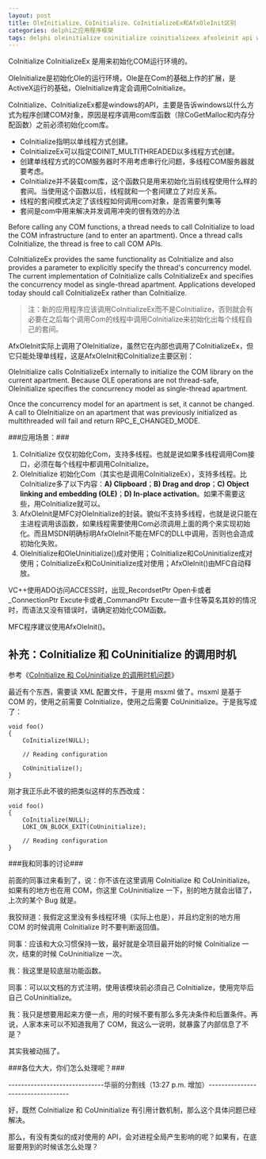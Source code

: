 ```yaml
---
layout: post
title: OleInitialize、CoInitialize、CoInitializeEx和AfxOleInit区别
categories: delphi之应用程序框架
tags: delphi oleinitialize coinitialize coinitializeex afxoleinit api windows com ole 多线程
---
```



CoInitialize CoInitializeEx 是用来初始化COM运行环境的。

OleInitialize是初始化Ole的运行环境，Ole是在Com的基础上作的扩展，是ActiveX运行的基础，OleInitialize肯定会调用CoInitialize。

CoInitialize、CoInitializeEx都是windows的API，主要是告诉windows以什么方式为程序创建COM对象，原因是程序调用com库函数（除CoGetMalloc和内存分配函数）之前必须初始化com库。

* CoInitialize指明以单线程方式创建。
* CoInitializeEx可以指定COINIT_MULTITHREADED以多线程方式创建。
* 创建单线程方式的COM服务器时不用考虑串行化问题，多线程COM服务器就要考虑。
* CoInitialize并不装载com库，这个函数只是用来初始化当前线程使用什么样的套间。当使用这个函数以后，线程就和一个套间建立了对应关系。
* 线程的套间模式决定了该线程如何调用com对象，是否需要列集等
* 套间是com中用来解决并发调用冲突的很有效的办法

Before calling any COM functions, a thread needs to call CoInitialize to load the COM infrastructure (and to enter an apartment). Once a thread calls CoInitialize, the thread is free to call COM APIs.

CoInitializeEx provides the same functionality as CoInitialize and also provides a parameter to explicitly specify the thread's concurrency model. The current implementation of CoInitialize calls CoInitializeEx and specifies the concurrency model as single-thread apartment. Applications developed today should call CoInitializeEx rather than CoInitialize.

>注：新的应用程序应该调用CoInitializeEx而不是CoInitialize，否则就会有必要在之后每个调用Com的线程中调用CoInitialize来初始化出每个线程自己的套间。

AfxOleInit实际上调用了OleInitialize，虽然它在内部也调用了CoInitializeEx，但它只能处理单线程，这是AfxOleInit和CoInitialize主要区别：   

OleInitialize   calls   CoInitializeEx   internally   to   initialize   the   COM   library   on   the   current   apartment.   Because   OLE   operations   are   not   thread-safe,   OleInitialize   specifies   the   concurrency   model   as   single-thread   apartment.     

Once   the   concurrency   model   for   an   apartment   is   set,   it   cannot   be   changed.   A   call   to   OleInitialize   on   an   apartment   that   was   previously   initialized   as   multithreaded   will   fail   and   return   RPC_E_CHANGED_MODE.

###应用场景：###
1. CoInitialize 仅仅初始化Com，支持多线程。也就是说如果多线程调用Com接口，必须在每个线程中都调用CoInitialize。
2. OleInitialize 初始化Com（其实也是调用CoInitializeEx），支持多线程。比CoInitialize多了以下内容：**A) Clipboard**；**B) Drag and drop**；**C) Object linking and embedding (OLE)**；**D) In-place activation**。如果不需要这些，用CoInitialize就可以。
3. AfxOleInit是MFC对OleInitialize的封装。貌似不支持多线程，也就是说只能在主进程调用该函数，如果线程需要使用Com必须调用上面的两个来实现初始化。而且MSDN明确标明AfxOleInit不能在MFC的DLL中调用，否则也会造成初始化失败。
4. OleInitialize和OleUninitialize()成对使用；CoInitialize和CoUninitialize成对使用；CoInitializeEx和CoUninitialize成对使用；AfxOleInit()由MFC自动释放。

VC++使用ADO访问ACCESS时，出现_RecordsetPtr Open卡或者_ConnectionPtr Excute卡或者_CommandPtr Excute一直卡住等莫名其妙的情况时，而语法又没有错误时，请确定初始化COM函数。

MFC程序建议使用AfxOleInit()。


补充：CoInitialize 和 CoUninitialize 的调用时机
----

参考《[CoInitialize 和 CoUninitialize 的调用时机问题](http://www.cppblog.com/Streamlet/archive/2010/04/02/111363.aspx)》

最近有个东西，需要读 XML 配置文件，于是用 msxml 做了。msxml 是基于 COM 的，使用之前需要 CoInitialize，使用之后需要 CoUninitialize。于是我写成了：

    void foo()
    {
        CoInitialize(NULL);
    
        // Reading configuration
    
        CoUninitialize();
    }

刚才我正乐此不彼的把类似这样的东西改成：

    void foo()
    {
        CoInitialize(NULL);
        LOKI_ON_BLOCK_EXIT(CoUninitialize);
    
        // Reading configuration
    }


###我和同事的讨论###

前面的同事过来看到了，说：你不该在这里调用 CoInitialize 和 CoUninitialize。如果有的地方也在用 COM，你这里 CoUninitialize 一下，别的地方就会出错了，上次的某个 Bug 就是。

我狡辩道：我假定这里没有多线程环境（实际上也是），并且约定别的地方用 COM 的时候调用 CoInitialize 时不要判断返回值。

同事：应该和大众习惯保持一致，最好就是全项目最开始的时候 CoInitialize 一次，结束的时候 CoUninitialize 一次。

我：我这里是较底层功能函数。

同事：可以以文档的方式注明，使用该模块前必须自己 CoInitialize，使用完毕后自己 CoUninitialize。

我：我只是想要用起来方便一点，用的时候不要有那么多先决条件和后置条件。再说，人家本来可以不知道我用了 COM，我这么一说明，就暴露了内部信息了不是？

其实我被动摇了。

###各位大大，你们怎么处理呢？###

------------------------------华丽的分割线（13:27 p.m. 增加）----------------------------------

好，既然 CoInitialize 和 CoUninitialize 有引用计数机制，那么这个具体问题已经解决。

那么，有没有类似的成对使用的 API，会对进程全局产生影响的呢？如果有，在底层要用到的时候该怎么处理？
